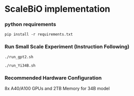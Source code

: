 # ScaleBiO implementation

### python requirements
```
pip install -r requirements.txt
```

### Run Small Scale Experiment (Instruction Following)
`./run_gpt2.sh`

`./run_Yi34B.sh`

### Recommended Hardware Configuration
8x A40/A100 GPUs and 2TB Memory for 34B model
